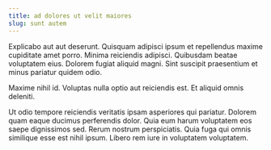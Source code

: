 ```yaml
---
title: ad dolores ut velit maiores
slug: sunt autem
---
```


Explicabo aut aut deserunt. Quisquam adipisci ipsum et repellendus maxime cupiditate amet porro. Minima reiciendis adipisci. Quibusdam beatae voluptatem eius. Dolorem fugiat aliquid magni. Sint suscipit praesentium et minus pariatur quidem odio.

Maxime nihil id. Voluptas nulla optio aut reiciendis est. Et aliquid omnis deleniti.

Ut odio tempore reiciendis veritatis ipsam asperiores qui pariatur. Dolorem quam eaque ducimus perferendis dolor. Quia eum harum voluptatem eos saepe dignissimos sed. Rerum nostrum perspiciatis. Quia fuga qui omnis similique esse est nihil ipsum. Libero rem iure in voluptatem voluptatem.
